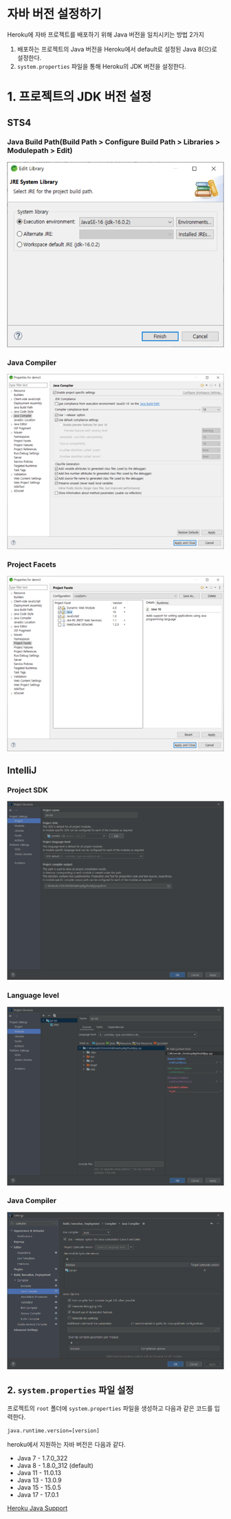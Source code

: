 # 자바 버전 설정하기

Heroku에 자바 프로젝트를 배포하기 위해 Java 버전을 일치시키는 방법 2가지
1. 배포하는 프로젝트의 Java 버전을 Heroku에서 default로 설정된 Java 8(으)로 설정한다.
2. `system.properties` 파일을 통해 Heroku의 JDK 버전을 설정한다.

# 1. 프로젝트의 JDK 버전 설정

## STS4

### Java Build Path(Build Path > Configure Build Path > Libraries > Modulepath > Edit)
![sts0](img/build-path-sts.png)

### Java Compiler
![sts1](img/java-compiler-sts.png)

### Project Facets
![sts2](img/language-level-sts.png)



## IntelliJ

### Project SDK
![img0](img/project-sdk.png)

### Language level
![img1](img/language-level.png)

### Java Compiler
![img2](img/java-compiler.png)

## 2. `system.properties` 파일 설정

프로젝트의 `root` 폴더에 `system.properties` 파일을 생성하고 다음과 같은 코드를 입력한다.
```
java.runtime.version=[version]
```

heroku에서 지원하는 자바 버전은 다음과 같다.
- Java 7 - 1.7.0_322
- Java 8 - 1.8.0_312 (default)
- Java 11 - 11.0.13
- Java 13 - 13.0.9
- Java 15 - 15.0.5
- Java 17 - 17.0.1

[Heroku Java Support](https://devcenter.heroku.com/articles/java-support#supported-java-versions)